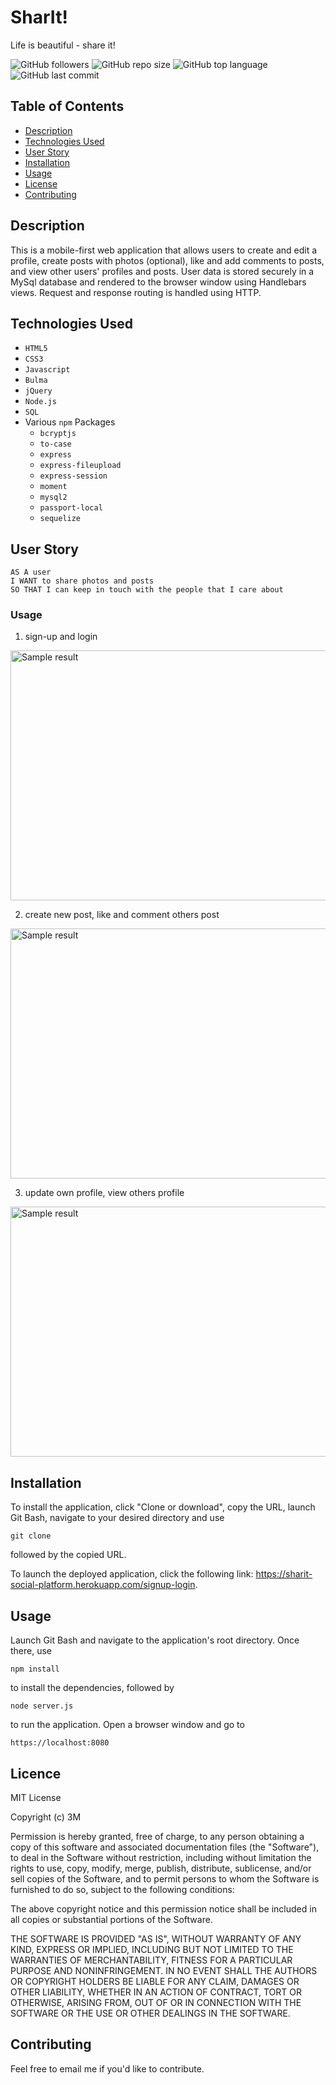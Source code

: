 # SharIt!
Life is beautiful - share it!

![GitHub followers](https://img.shields.io/github/followers/mjsouthcott?label=Follow&style=social)
![GitHub repo size](https://img.shields.io/github/repo-size/mjsouthcott/13-node-express-handlebars)
![GitHub top language](https://img.shields.io/github/languages/top/mjsouthcott/13-node-express-handlebars)
![GitHub last commit](https://img.shields.io/github/last-commit/mjsouthcott/13-node-express-handlebars)

## Table of Contents

* [Description](#description)
* [Technologies Used](#technologies-used)
* [User Story](#user-story)
* [Installation](#installation)
* [Usage](#usage)
* [License](#licence)
* [Contributing](#contributing)

## Description

This is a mobile-first web application that allows users to create and edit a profile, create posts with photos (optional), like and add comments to posts, and view other users' profiles and posts. User data is stored securely in a MySql database and rendered to the browser window using Handlebars views. Request and response routing is handled using HTTP.

## Technologies Used

* `HTML5`
* `CSS3`
* `Javascript`
* `Bulma`
* `jQuery`
* `Node.js`
* `SQL`
* Various `npm` Packages
  * `bcryptjs`
  * `to-case`
  * `express`
  * `express-fileupload`
  * `express-session`
  * `moment`
  * `mysql2`
  * `passport-local`
  * `sequelize`

## User Story

```
AS A user
I WANT to share photos and posts
SO THAT I can keep in touch with the people that I care about
```


### Usage

1. sign-up and login
<img src="https://github.com/mila-mamat/project2-sharit/demo/signup.gif" alt="Sample result" width="800" height="400">


2. create new post, like and comment others post
<img src="https://github.com/mila-mamat/project2-sharit/demo/post.gif" alt="Sample result" width="800" height="400">


3. update own profile, view others profile
<img src="https://github.com/mila-mamat/project2-sharit/demo/profile.gif" alt="Sample result" width="800" height="400">

## Installation

To install the application, click "Clone or download", copy the URL, launch Git Bash, navigate to your desired directory and use
```
git clone
```
followed by the copied URL.

To launch the deployed application, click the following link: https://sharit-social-platform.herokuapp.com/signup-login.

## Usage

Launch Git Bash and navigate to the application's root directory. Once there, use
```
npm install
```
to install the dependencies, followed by
```
node server.js
```
to run the application. Open a browser window and go to
```
https://localhost:8080
```

## Licence

MIT License

Copyright (c) 3M

Permission is hereby granted, free of charge, to any person obtaining a copy of this software and associated documentation files (the "Software"), to deal in the Software without restriction, including without limitation the rights to use, copy, modify, merge, publish, distribute, sublicense, and/or sell copies of the Software, and to permit persons to whom the Software is furnished to do so, subject to the following conditions:

The above copyright notice and this permission notice shall be included in all copies or substantial portions of the Software.

THE SOFTWARE IS PROVIDED "AS IS", WITHOUT WARRANTY OF ANY KIND, EXPRESS OR IMPLIED, INCLUDING BUT NOT LIMITED TO THE WARRANTIES OF MERCHANTABILITY, FITNESS FOR A PARTICULAR PURPOSE AND NONINFRINGEMENT. IN NO EVENT SHALL THE AUTHORS OR COPYRIGHT HOLDERS BE LIABLE FOR ANY CLAIM, DAMAGES OR OTHER LIABILITY, WHETHER IN AN ACTION OF CONTRACT, TORT OR OTHERWISE, ARISING FROM, OUT OF OR IN CONNECTION WITH THE SOFTWARE OR THE USE OR OTHER DEALINGS IN THE SOFTWARE.

## Contributing

Feel free to email me if you'd like to contribute.
